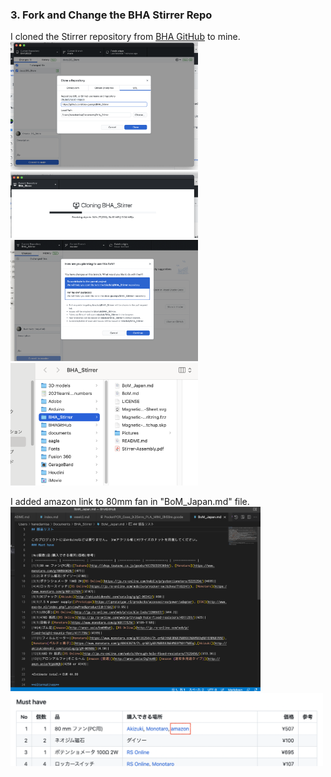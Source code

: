 ###  3. Fork and Change the BHA Stirrer Repo<br>
I cloned the Stirrer repository from [BHA GitHub](https://github.com/BioClub/BHA_Stirrer) to mine.<br>
<img width="300" alt="img" src="github_1.png">
<img width="300" alt="img" src="github_2.png">
<img width="300" alt="img" src="github_3.png">
<img width="300" alt="img" src="github_4.png"><br>

I added amazon link to 80mm fan in "BoM_Japan.md" file.<br>
<img width="400" alt="img" src="gthub_5.png">
<img width="500" alt="img" src="github_6.png">